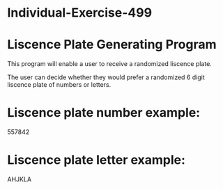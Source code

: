 # Individual-Exercise-499

# Liscence Plate Generating Program
This program will enable a user to receive a randomized liscence plate.

The user can decide whether they would prefer a randomized 6 digit liscence plate of numbers or letters.

# Liscence plate number example:
557842

# Liscence plate letter example:
AHJKLA

